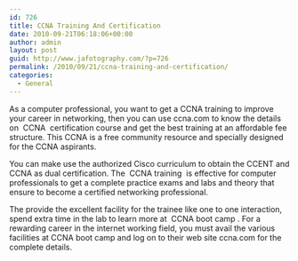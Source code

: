 ```yaml
---
id: 726
title: CCNA Training And Certification
date: 2010-09-21T06:18:06+00:00
author: admin
layout: post
guid: http://www.jafotography.com/?p=726
permalink: /2010/09/21/ccna-training-and-certification/
categories:
  - General
---
```

As a computer professional, you want to get a CCNA training to improve your career in networking, then you can use ccna.com to know the details on &nbsp;CCNA&nbsp; certification course and get the best training at an affordable fee structure. This CCNA is a free community resource and specially designed for the CCNA aspirants.

You can make use the authorized Cisco curriculum to obtain the CCENT and CCNA as dual certification. The &nbsp;CCNA training&nbsp; is effective for computer professionals to get a complete practice exams and labs and theory that ensure to become a certified networking professional.

The provide the excellent facility for the trainee like one to one interaction, spend extra time in the lab to learn more at &nbsp;CCNA boot camp&nbsp;. For a rewarding career in the internet working field, you must avail the various facilities at CCNA boot camp and log on to their web site ccna.com for the complete details.